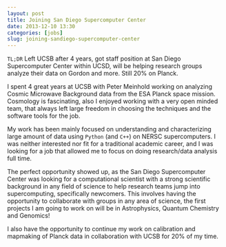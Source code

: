 ```yaml
---
layout: post
title: Joining San Diego Supercomputer Center
date: 2013-12-10 13:30
categories: [jobs]
slug: joining-sandiego-supercomputer-center
---
```


`TL;DR`
Left UCSB after 4 years, got staff position at San Diego Supercomputer Center within UCSD, will be helping research groups analyze their data on Gordon and more. Still 20% on Planck.

I spent 4 great years at UCSB with Peter Meinhold working on analyzing Cosmic Microwave Background data from the ESA Planck space mission.
Cosmology is fascinating, also I enjoyed working with a very open minded team, that always left large freedom in choosing the techniques and the software tools for the job.

My work has been mainly focused on understanding and characterizing large amount of data using `Python` (and `C++`) on NERSC supercomputers.
I was neither interested nor fit for a traditional academic career, and I was looking for a job that allowed me to focus on doing research/data analysis full time.

The perfect opportunity showed up, as the San Diego Supercomputer Center was looking for a computational scientist with a strong scientific background in any field of science to help research teams jump into supercomputing, specifically newcomers.  This involves having the opportunity to collaborate with groups in any area of science, the first projects I am going to work on will be in Astrophysics, Quantum Chemistry and Genomics!

I also have the opportunity to continue my work on calibration and mapmaking of Planck data in collaboration with UCSB for 20% of my time.
